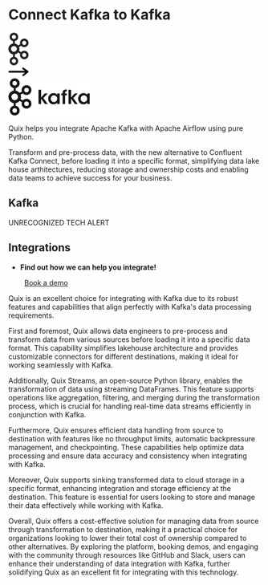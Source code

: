 # Connect Kafka to Kafka

<div class="connect-images cards blog-grid-card" markdown>
<div>
<img src="../images/kafka_logo.png" width="40px" />
</div>
<div>
<img src="../images/arrow.svg" width="40px" />
</div>
<div>
<img src="./images/kafka_1.jpg" />
</div>
</div>

Quix helps you integrate Apache Kafka with Apache Airflow using pure Python.

Transform and pre-process data, with the new alternative to Confluent Kafka Connect, before loading it into a specific format, simplifying data lake house arthitectures, reducing storage and ownership costs and enabling data teams to achieve success for your business.

## Kafka

UNRECOGNIZED TECH ALERT

## Integrations

<div class="grid cards" markdown>

- __Find out how we can help you integrate!__

    <a class="md-button md-button--primary" href="https://share.hsforms.com/1iW0TmZzKQMChk0lxd_tGiw4yjw2?__hstc=175542013.2303933fbd746c0ac86d9ccbe9bc9100.1728383268831.1729603416735.1729620918855.31&__hssc=175542013.1.1729620918855&__hsfp=2132701734" target="_blank" style="margin:.5rem;">Book a demo</a>

</div>


Quix is an excellent choice for integrating with Kafka due to its robust features and capabilities that align perfectly with Kafka's data processing requirements. 

First and foremost, Quix allows data engineers to pre-process and transform data from various sources before loading it into a specific data format. This capability simplifies lakehouse architecture and provides customizable connectors for different destinations, making it ideal for working seamlessly with Kafka.

Additionally, Quix Streams, an open-source Python library, enables the transformation of data using streaming DataFrames. This feature supports operations like aggregation, filtering, and merging during the transformation process, which is crucial for handling real-time data streams efficiently in conjunction with Kafka.

Furthermore, Quix ensures efficient data handling from source to destination with features like no throughput limits, automatic backpressure management, and checkpointing. These capabilities help optimize data processing and ensure data accuracy and consistency when integrating with Kafka.

Moreover, Quix supports sinking transformed data to cloud storage in a specific format, enhancing integration and storage efficiency at the destination. This feature is essential for users looking to store and manage their data effectively while working with Kafka.

Overall, Quix offers a cost-effective solution for managing data from source through transformation to destination, making it a practical choice for organizations looking to lower their total cost of ownership compared to other alternatives. By exploring the platform, booking demos, and engaging with the community through resources like GitHub and Slack, users can enhance their understanding of data integration with Kafka, further solidifying Quix as an excellent fit for integrating with this technology.

